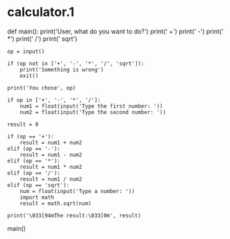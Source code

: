 # calculator.1
def main():
    print('User, what do you want to do?')
    print(' +')
    print(' -')
    print(' *')
    print(' /')
    print(' sqrt')

    op = input()

    if (op not in ['+', '-', '*', '/', 'sqrt']):
        print('Something is wrong')
        exit()

    print('You chose', op)

    if op in ['+', '-', '*', '/']:
        num1 = float(input('Type the first number: '))
        num2 = float(input('Type the second number: '))

    result = 0

    if (op == '+'):
        result = num1 + num2
    elif (op == '-'):
        result = num1 - num2
    elif (op == '*'):
        result = num1 * num2
    elif (op == '/'):
        result = num1 / num2
    elif (op == 'sqrt'):
        num = float(input('Type a number: '))
        import math
        result = math.sqrt(num)

    print('\033[94mThe result:\033[0m', result)

main()

